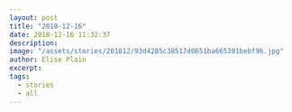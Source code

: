 ```yaml
---
layout: post
title: "2018-12-16"
date: 2018-12-16 11:32:37
description: 
image: "/assets/stories/201812/93d4285c38517d0651ba665391bebf96.jpg"
author: Elise Plain
excerpt: 
tags: 
  - stories
  - all
---
```



<p></p>
